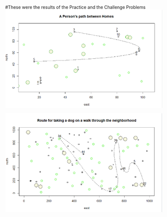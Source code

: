 #These were the results of the Practice and the Challenge Problems
![](Practice.PNG)

![](ChallengeProblem.PNG)

